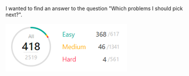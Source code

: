 I wanted to find an answer to the question "Which problems I should pick next?".<br><br>
![problems image](./ss1.png "Problems")
